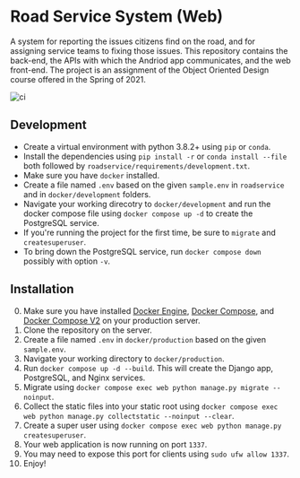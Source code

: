 # Road Service System (Web)
A system for reporting the issues citizens find on the road, and for assigning service teams to fixing those issues. This repository contains the back-end, the APIs with which the Andriod app communicates, and the web front-end. The project is an assignment of the Object Oriented Design course offered in the Spring of 2021.

![ci](https://github.com/SeyedParsa/road-service-web/actions/workflows/ci.yml/badge.svg)

## Development
* Create a virtual environment with python 3.8.2+ using `pip` or `conda`.
* Install the dependencies using `pip install -r` or `conda install --file` both followed by `roadservice/requirements/development.txt`.
* Make sure you have `docker` installed.
* Create a file named `.env` based on the given `sample.env` in `roadservice` and in `docker/development` folders.
* Navigate your working direcotry to `docker/development` and run the docker compose file using `docker compose up -d` to create the PostgreSQL service.
* If you're running the project for the first time, be sure to `migrate` and `createsuperuser`.
* To bring down the PostgreSQL service, run `docker compose down` possibly with option `-v`.

## Installation
0. Make sure you have installed [Docker Engine](https://docs.docker.com/engine/install/ubuntu/), [Docker Compose](https://docs.docker.com/compose/install/), and [Docker Compose V2](https://docs.docker.com/compose/cli-command/) on your production server. 
1. Clone the repository on the server.
2. Create a file named `.env` in `docker/production` based on the given `sample.env`.
3. Navigate your working directory to `docker/production`.
4. Run `docker compose up -d --build`. This will create the Django app, PostgreSQL, and Nginx services.
5. Migrate using `docker compose exec web python manage.py migrate --noinput`.
6. Collect the static files into your static root using `docker compose exec web python manage.py collectstatic --noinput --clear`.
7. Create a super user using `docker compose exec web python manage.py createsuperuser`.
8. Your web application is now running on port `1337`.
9. You may need to expose this port for clients using `sudo ufw allow 1337`.
10. Enjoy!
